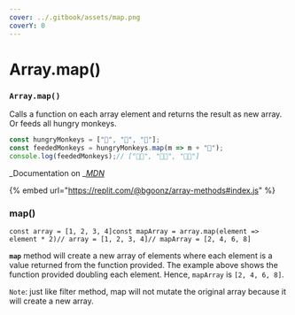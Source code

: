 ```yaml
---
cover: ../.gitbook/assets/map.png
coverY: 0
---
```


# Array.map()

### `Array.map()` <a href="d50b" id="d50b"></a>

Calls a function on each array element and returns the result as new array. Or feeds all hungry monkeys.

```javascript
const hungryMonkeys = ["🐒", "🦍", "🦧"];
const feededMonkeys = hungryMonkeys.map(m => m + "🍌");
console.log(feededMonkeys);// ["🐒🍌", "🦍🍌", "🦧🍌"]
```

\_Documentation on \_[_MDN_](https://developer.mozilla.org/docs/Web/JavaScript/Reference/Global\_Objects/Array/map)

{% embed url="https://replit.com/@bgoonz/array-methods#index.js" %}

### map() <a href="230b" id="230b"></a>

```
const array = [1, 2, 3, 4]const mapArray = array.map(element => element * 2)// array = [1, 2, 3, 4]// mapArray = [2, 4, 6, 8]
```

**`map`** method will create a new array of elements where each element is a value returned from the function provided. The example above shows the function provided doubling each element. Hence, `mapArray` is `[2, 4, 6, 8]`.

`Note`: just like filter method, map will not mutate the original array because it will create a new array.
